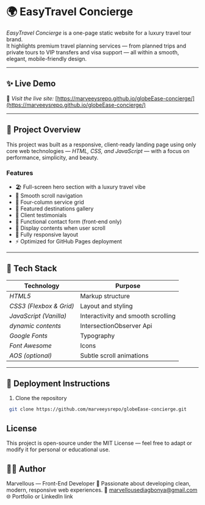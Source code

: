 # 🌍 EasyTravel Concierge

*EasyTravel Concierge* is a one-page static website for a luxury travel tour brand.  
It highlights premium travel planning services — from planned trips and private tours to VIP transfers and visa support — all within a smooth, elegant, mobile-friendly design.

---

## ✨ Live Demo

🔗 *Visit the live site:* [https://marveeysrepo.github.io/globeEase-concierge/](https://marveeysrepo.github.io/globeEase-concierge/)

---

## 🧱 Project Overview

This project was built as a responsive, client-ready landing page using only core web technologies — *HTML, CSS, and JavaScript* — with a focus on performance, simplicity, and beauty.

### Features

- 🏖 Full-screen hero section with a luxury travel vibe  
- 🧭 Smooth scroll navigation  
- 💼 Four-column service grid  
- 📸 Featured destinations gallery  
- 💬 Client testimonials  
- 📩 Functional contact form (front-end only)
- 🧭 Display contents when user scroll
- 📱 Fully responsive layout  
- ⚡ Optimized for GitHub Pages deployment  

---

## 🧰 Tech Stack

| Technology | Purpose |
|-------------|----------|
| *HTML5* | Markup structure |
| *CSS3 (Flexbox & Grid)* | Layout and styling |
| *JavaScript (Vanilla)* | Interactivity and smooth scrolling |
| *dynamic contents* | IntersectionObserver Api |
| *Google Fonts* | Typography |
| *Font Awesome* | Icons |
| *AOS (optional)* | Subtle scroll animations |

---

## 🚀 Deployment Instructions

1. Clone the repository  

  ```bash
   git clone https://github.com/marveeysrepo/globeEase-concierge.git
  ```

## License

 This project is open-source under the MIT License — feel free to adapt or modify it for personal or educational use.

## 👨‍💻 Author

Marvellous — Front-End Developer
💼 Passionate about developing clean, modern, responsive web experiences.
📧 <marvellousediagbonya@gmail.com>
🌐  Portfolio or LinkedIn link
